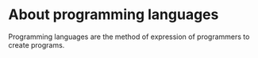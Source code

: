 # About programming languages

Programming languages are the method of expression of programmers to create programs.
